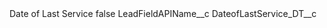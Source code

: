 <?xml version="1.0" encoding="UTF-8"?>
<CustomMetadata xmlns="http://soap.sforce.com/2006/04/metadata" xmlns:xsi="http://www.w3.org/2001/XMLSchema-instance" xmlns:xsd="http://www.w3.org/2001/XMLSchema">
    <label>Date of Last Service</label>
    <protected>false</protected>
    <values>
        <field>LeadFieldAPIName__c</field>
        <value xsi:type="xsd:string">DateofLastService_DT__c</value>
    </values>
</CustomMetadata>
